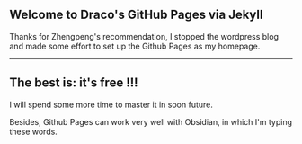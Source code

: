 ## Welcome to Draco's GitHub Pages via Jekyll

Thanks for Zhengpeng's recommendation, I stopped the wordpress blog and made some effort to set up the Github Pages as my homepage.

---
The best is: it's free !!! 
---

I will spend some more time to master it in soon future. 

Besides, Github Pages can work very well with Obsidian, in which I'm typing these words. 






